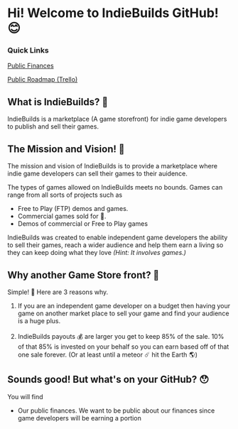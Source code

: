 # Hi! Welcome to IndieBuilds GitHub! 😊

### Quick Links

[Public Finances]("https://github.com/IndieBuilds/finances")

[Public Roadmap (Trello)]("https://trello.com/b/cvvg1YHV/indiebuilds-roadmap")



## What is IndieBuilds? 🤔

IndieBuilds is a marketplace (A game storefront) for indie game developers to publish and sell their games.

## The Mission and Vision! 🫡

The mission and vision of IndieBuilds is to provide a marketplace where indie game developers can sell their games to their auidence.

The types of games allowed on IndieBuilds meets no bounds. Games can range from all sorts of projects such as

- Free to Play (FTP) demos and games.
- Commercial games sold for 💸.
- Demos of commercial or Free to Play games

IndieBuilds was created to enable independent game developers the ability to sell their games, reach a wider audience and help them earn a living so they can keep doing what they love <em>(Hint: It involves games.)</em>

## Why another Game Store front? 🧐

Simple! 🙂 Here are 3 reasons why.

<ol>
    <li>
        If you are an independent game developer on a budget then having your game on another market place to sell your game and find your audience is a huge plus.
    </li>
    <br>
    <li>
        IndieBuilds payouts 💰 are larger you get to keep 85% of the sale. 10% of that 85% is invested on your behalf so you can earn based off of that one sale forever. (Or at least until a meteor ☄️ hit the Earth 🌎)
    </li>
</ol>

## Sounds good! But what's on your GitHub? 😯

You will find

- Our public finances. We want to be public about our finances since game developers will be earning a portion 


<!--

**Here are some ideas to get you started:**

🙋‍♀️ A short introduction - what is your organization all about?
🌈 Contribution guidelines - how can the community get involved?
👩‍💻 Useful resources - where can the community find your docs? Is there anything else the community should know?
🍿 Fun facts - what does your team eat for breakfast?
🧙 Remember, you can do mighty things with the power of [Markdown](https://docs.github.com/github/writing-on-github/getting-started-with-writing-and-formatting-on-github/basic-writing-and-formatting-syntax)
-->
